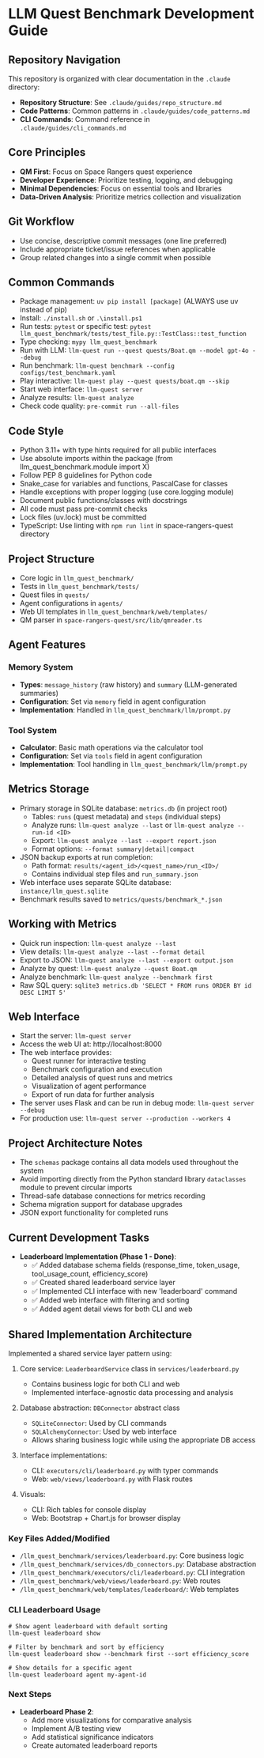 # LLM Quest Benchmark Development Guide

## Repository Navigation

This repository is organized with clear documentation in the `.claude` directory:

- **Repository Structure**: See `.claude/guides/repo_structure.md`
- **Code Patterns**: Common patterns in `.claude/guides/code_patterns.md`
- **CLI Commands**: Command reference in `.claude/guides/cli_commands.md`

## Core Principles
- **QM First**: Focus on Space Rangers quest experience
- **Developer Experience**: Prioritize testing, logging, and debugging
- **Minimal Dependencies**: Focus on essential tools and libraries
- **Data-Driven Analysis**: Prioritize metrics collection and visualization

## Git Workflow
- Use concise, descriptive commit messages (one line preferred)
- Include appropriate ticket/issue references when applicable
- Group related changes into a single commit when possible

## Common Commands
- Package management: `uv pip install [package]` (ALWAYS use uv instead of pip)
- Install: `./install.sh` or `.\install.ps1`
- Run tests: `pytest` or specific test: `pytest llm_quest_benchmark/tests/test_file.py::TestClass::test_function`
- Type checking: `mypy llm_quest_benchmark`
- Run with LLM: `llm-quest run --quest quests/Boat.qm --model gpt-4o --debug`
- Run benchmark: `llm-quest benchmark --config configs/test_benchmark.yaml`
- Play interactive: `llm-quest play --quest quests/boat.qm --skip`
- Start web interface: `llm-quest server`
- Analyze results: `llm-quest analyze`
- Check code quality: `pre-commit run --all-files`

## Code Style
- Python 3.11+ with type hints required for all public interfaces
- Use absolute imports within the package (from llm_quest_benchmark.module import X)
- Follow PEP 8 guidelines for Python code
- Snake_case for variables and functions, PascalCase for classes
- Handle exceptions with proper logging (use core.logging module)
- Document public functions/classes with docstrings
- All code must pass pre-commit checks
- Lock files (uv.lock) must be committed
- TypeScript: Use linting with `npm run lint` in space-rangers-quest directory

## Project Structure
- Core logic in `llm_quest_benchmark/`
- Tests in `llm_quest_benchmark/tests/`
- Quest files in `quests/`
- Agent configurations in `agents/`
- Web UI templates in `llm_quest_benchmark/web/templates/`
- QM parser in `space-rangers-quest/src/lib/qmreader.ts`

## Agent Features

### Memory System
- **Types**: `message_history` (raw history) and `summary` (LLM-generated summaries)
- **Configuration**: Set via `memory` field in agent configuration
- **Implementation**: Handled in `llm_quest_benchmark/llm/prompt.py`

### Tool System
- **Calculator**: Basic math operations via the calculator tool
- **Configuration**: Set via `tools` field in agent configuration
- **Implementation**: Tool handling in `llm_quest_benchmark/llm/prompt.py`

## Metrics Storage
- Primary storage in SQLite database: `metrics.db` (in project root)
  - Tables: `runs` (quest metadata) and `steps` (individual steps)
  - Analyze runs: `llm-quest analyze --last` or `llm-quest analyze --run-id <ID>`
  - Export: `llm-quest analyze --last --export report.json`
  - Format options: `--format summary|detail|compact`
- JSON backup exports at run completion:
  - Path format: `results/<agent_id>/<quest_name>/run_<ID>/`
  - Contains individual step files and `run_summary.json`
- Web interface uses separate SQLite database: `instance/llm_quest.sqlite`
- Benchmark results saved to `metrics/quests/benchmark_*.json`

## Working with Metrics
- Quick run inspection: `llm-quest analyze --last`
- View details: `llm-quest analyze --last --format detail`
- Export to JSON: `llm-quest analyze --last --export output.json`
- Analyze by quest: `llm-quest analyze --quest Boat.qm`
- Analyze benchmark: `llm-quest analyze --benchmark first`
- Raw SQL query: `sqlite3 metrics.db 'SELECT * FROM runs ORDER BY id DESC LIMIT 5'`

## Web Interface
- Start the server: `llm-quest server`
- Access the web UI at: http://localhost:8000
- The web interface provides:
  - Quest runner for interactive testing
  - Benchmark configuration and execution
  - Detailed analysis of quest runs and metrics
  - Visualization of agent performance
  - Export of run data for further analysis
- The server uses Flask and can be run in debug mode: `llm-quest server --debug`
- For production use: `llm-quest server --production --workers 4`

## Project Architecture Notes
- The `schemas` package contains all data models used throughout the system
- Avoid importing directly from the Python standard library `dataclasses` module to prevent circular imports
- Thread-safe database connections for metrics recording
- Schema migration support for database upgrades
- JSON export functionality for completed runs

## Current Development Tasks
- **Leaderboard Implementation (Phase 1 - Done)**:
  - ✅ Added database schema fields (response_time, token_usage, tool_usage_count, efficiency_score)
  - ✅ Created shared leaderboard service layer
  - ✅ Implemented CLI interface with new 'leaderboard' command
  - ✅ Added web interface with filtering and sorting
  - ✅ Added agent detail views for both CLI and web

## Shared Implementation Architecture
Implemented a shared service layer pattern using:

1. Core service: `LeaderboardService` class in `services/leaderboard.py`
   - Contains business logic for both CLI and web
   - Implemented interface-agnostic data processing and analysis

2. Database abstraction: `DBConnector` abstract class
   - `SQLiteConnector`: Used by CLI commands
   - `SQLAlchemyConnector`: Used by web interface
   - Allows sharing business logic while using the appropriate DB access

3. Interface implementations:
   - CLI: `executors/cli/leaderboard.py` with typer commands
   - Web: `web/views/leaderboard.py` with Flask routes

4. Visuals:
   - CLI: Rich tables for console display
   - Web: Bootstrap + Chart.js for browser display

### Key Files Added/Modified
- `/llm_quest_benchmark/services/leaderboard.py`: Core business logic
- `/llm_quest_benchmark/services/db_connectors.py`: Database abstraction
- `/llm_quest_benchmark/executors/cli/leaderboard.py`: CLI integration
- `/llm_quest_benchmark/web/views/leaderboard.py`: Web routes
- `/llm_quest_benchmark/web/templates/leaderboard/`: Web templates

### CLI Leaderboard Usage
```
# Show agent leaderboard with default sorting
llm-quest leaderboard show

# Filter by benchmark and sort by efficiency
llm-quest leaderboard show --benchmark first --sort efficiency_score

# Show details for a specific agent
llm-quest leaderboard agent my-agent-id
```

### Next Steps
- **Leaderboard Phase 2**:
  - Add more visualizations for comparative analysis
  - Implement A/B testing view
  - Add statistical significance indicators
  - Create automated leaderboard reports

